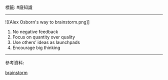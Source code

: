 標籤: #廢知識 

---

![[Alex Osborn's way to brainstorm.png]]

1. No negative feedback
2. Focus on quantity over quality
3. Use others’ ideas as launchpads
4. Encourage big thinking

---

參考資料:

[brainstorm](https://zapier.com/blog/brainstorming/)